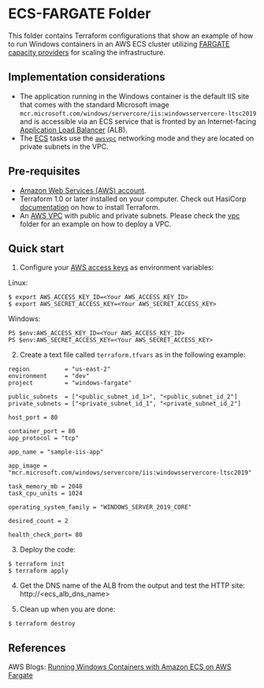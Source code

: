 # ECS-FARGATE Folder

This folder contains Terraform configurations that show an example of how to run Windows containers in an AWS ECS cluster utilizing [FARGATE capacity providers](https://docs.aws.amazon.com/AmazonECS/latest/developerguide/fargate-capacity-providers.html) for scaling the infrastructure.

## Implementation considerations
* The application running in the Windows container is the default IIS site that comes with the standard Microsoft image ```mcr.microsoft.com/windows/servercore/iis:windowsservercore-ltsc2019``` and is accessible via an ECS service that is fronted by an Internet-facing [Application Load Balancer](https://docs.aws.amazon.com/elasticloadbalancing/latest/application/introduction.html) (ALB). 
* The [ECS](https://docs.aws.amazon.com/AmazonECS/latest/developerguide/Welcome.html) tasks use the [```awsvpc```](https://docs.aws.amazon.com/AmazonECS/latest/developerguide/task-networking-awsvpc.html) networking mode and they are located on private subnets in the VPC.

## Pre-requisites

* [Amazon Web Services (AWS) account](http://aws.amazon.com/).
* Terraform 1.0 or later installed on your computer. Check out HasiCorp [documentation](https://learn.hashicorp.com/terraform/azure/install) on how to install Terraform.
* An [AWS VPC](https://docs.aws.amazon.com/vpc/latest/userguide/what-is-amazon-vpc.html) with public and private subnets. Please check the [vpc](https://github.com/RaduLupan/terraform-windows-containers/tree/main/vpc) folder for an example on how to deploy a VPC.

## Quick start

1. Configure your [AWS access 
keys](http://docs.aws.amazon.com/general/latest/gr/aws-sec-cred-types.html#access-keys-and-secret-access-keys) as 
environment variables:

Linux:
```
$ export AWS_ACCESS_KEY_ID=<Your AWS_ACCESS_KEY_ID>
$ export AWS_SECRET_ACCESS_KEY=<Your AWS_SECRET_ACCESS_KEY>
```

Windows:
```
PS $env:AWS_ACCESS_KEY_ID=<Your AWS_ACCESS_KEY_ID>
PS $env:AWS_SECRET_ACCESS_KEY=<Your AWS_SECRET_ACCESS_KEY>
```

2. Create a text file called ```terraform.tfvars``` as in the following example:

```
region          = "us-east-2"
environment     = "dev"
project         = "windows-fargate"

public_subnets  = ["<public_subnet_id_1>", "<public_subnet_id_2"]
private_subnets = ["<private_subnet_id_1", "<private_subnet_id_2"]

host_port = 80

container_port = 80
app_protocol = "tcp"

app_name = "sample-iis-app"

app_image = "mcr.microsoft.com/windows/servercore/iis:windowsservercore-ltsc2019"

task_memory_mb = 2048
task_cpu_units = 1024

operating_system_family = "WINDOWS_SERVER_2019_CORE"

desired_count = 2 

health_check_port= 80
```

3. Deploy the code:

```
$ terraform init
$ terraform apply
```

4. Get the DNS name of the ALB from the output and test the HTTP site:
http://<ecs_alb_dns_name>

5. Clean up when you are done:

```
$ terraform destroy
```
## References
AWS Blogs: [Running Windows Containers with Amazon ECS on AWS Fargate](https://aws.amazon.com/blogs/containers/running-windows-containers-with-amazon-ecs-on-aws-fargate/)
